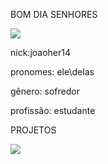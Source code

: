 BOM DIA SENHORES

![](https://i.giphy.com/media/v1.Y2lkPTc5MGI3NjExc2hydWx1Ynhmb3h1dTBmZHRvY25hMW5sY2Vuc3l2d3VkcXpkM2xuYiZlcD12MV9pbnRlcm5hbF9naWZfYnlfaWQmY3Q9Zw/gx54W1mSpeYMg/giphy.gif)

nick:joaoher14

pronomes: ele\delas

gênero: sofredor

profissão: estudante 


PROJETOS

![](https://i.giphy.com/media/v1.Y2lkPTc5MGI3NjExYXZvbmNxc2p6NnRsdm9wNXk0Njk0cXNzenF3Mnk4cG92djdmaDJwMCZlcD12MV9pbnRlcm5hbF9naWZfYnlfaWQmY3Q9Zw/0Ei5SMtHRmTkMkjVei/giphy.gif)
